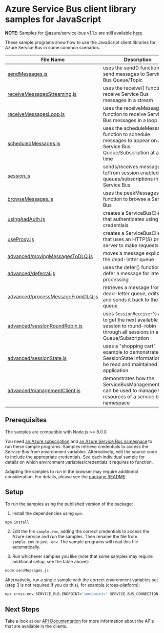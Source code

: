 # Azure Service Bus client library samples for JavaScript

**NOTE**: Samples for @azure/service-bus v1.1.x are still available [here](https://github.com/Azure/azure-sdk-for-js/tree/%40azure/service-bus_1.1.5/sdk/servicebus/service-bus/samples)

These sample programs show how to use the JavaScript client libraries for Azure Service Bus in some common scenarios.

| **File Name**                                                       | **Description**                                                                                                                |
| ------------------------------------------------------------------- | ------------------------------------------------------------------------------------------------------------------------------ |
| [sendMessages.js][sendmessages]                                     | uses the send() function to send messages to Service Bus Queue/Topic                                                           |
| [receiveMessagesStreaming.js][receivemessagesstreaming]             | uses the receive() function to receive Service Bus messages in a stream                                                        |
| [receiveMessagesLoop.js][receivemessagesloop]                       | uses the receiveMessages() function to receive Service Bus messages in a loop                                                  |
| [scheduledMessages.js][scheduledmessages]                           | uses the scheduleMessage() function to schedule messages to appear on a Service Bus Queue/Subscription at a later time         |
| [session.js][session]                                               | sends/receives messages to/from session enabled queues/subscriptions in Service Bus                                            |
| [browseMessages.js][browsemessages]                                 | uses the peekMessages() function to browse a Service Bus                                                                       |
| [usingAadAuth.js][usingaadauth]                                     | creates a ServiceBusClient that authenticates using AAD credentials                                                            |
| [useProxy.js][useproxy]                                             | creates a ServiceBusClient that uses an HTTP(S) proxy server to make requests                                                  |
| [advanced/movingMessagesToDLQ.js][advanced-movingmessagestodlq]     | moves a message explicitly to the dead-letter queue                                                                            |
| [advanced/deferral.js][advanced-deferral]                           | uses the defer() function to defer a message for later processing                                                              |
| [advanced/processMessageFromDLQ.js][advanced-processmessagefromdlq] | retrieves a message from a dead-letter queue, edits it, and sends it back to the main queue                                    |
| [advanced/sessionRoundRobin.js][advanced-session-round-robin]       | uses `SessionReceiver`'s ability to get the next available session to round-robin through all sessions in a Queue/Subscription |
| [advanced/sessionState.js][advanced-sessionstate]                   | uses a "shopping cart" example to demonstrate how SessionState information can be read and maintained in an application        |
| [advanced/managementClient.js][advanced-management-client]          | demonstrates how the ServiceBusManagementClient can be used to manage the resources of a service bus namespace                 |

## Prerequisites

The samples are compatible with Node.js >= 8.0.0.

You need [an Azure subscription][freesub] and [an Azure Service Bus namespace][azsvcbus] to run these sample programs. Samples retrieve credentials to access the Service Bus from environment variables. Alternatively, edit the source code to include the appropriate credentials. See each individual sample for details on which environment variables/credentials it requires to function.

Adapting the samples to run in the browser may require additional consideration. For details, please see the [package README][package].

## Setup

To run the samples using the published version of the package:

1. Install the dependencies using `npm`:

```bash
npm install
```

2. Edit the file `sample.env`, adding the correct credentials to access the Azure service and run the samples. Then rename the file from `sample.env` to just `.env`. The sample programs will read this file automatically.

3. Run whichever samples you like (note that some samples may require additional setup, see the table above):

```bash
node sendMessages.js
```

Alternatively, run a single sample with the correct environment variables set (step 3 is not required if you do this), for example (cross-platform):

```bash
npx cross-env SERVICE_BUS_ENDPOINT="<endpoint>" SERVICE_BUS_CONNECTION_STRING="<connection string>" QUEUE_NAME="<queue name>" node dist/basic.js
```

## Next Steps

Take a look at our [API Documentation][apiref] for more information about the APIs that are available in the clients.

[interactivelogin]: https://github.com/Azure/azure-sdk-for-js/tree/master/sdk/servicebus/service-bus/samples/javascript/interactiveLogin.js
[scheduledmessages]: https://github.com/Azure/azure-sdk-for-js/tree/master/sdk/servicebus/service-bus/samples/javascript/scheduledMessages.js
[receivemessagesstreaming]: https://github.com/Azure/azure-sdk-for-js/tree/master/sdk/servicebus/service-bus/samples/javascript/receiveMessagesStreaming.js
[session]: https://github.com/Azure/azure-sdk-for-js/tree/master/sdk/servicebus/service-bus/samples/javascript/session.js
[browsemessages]: https://github.com/Azure/azure-sdk-for-js/tree/master/sdk/servicebus/service-bus/samples/javascript/browseMessages.js
[useproxy]: https://github.com/Azure/azure-sdk-for-js/tree/master/sdk/servicebus/service-bus/samples/javascript/useProxy.js
[receivemessagesloop]: https://github.com/Azure/azure-sdk-for-js/tree/master/sdk/servicebus/service-bus/samples/javascript/receiveMessagesLoop.js
[advanced-movingmessagestodlq]: https://github.com/Azure/azure-sdk-for-js/tree/master/sdk/servicebus/service-bus/samples/javascript/advanced/movingMessagesToDLQ.js
[advanced-deferral]: https://github.com/Azure/azure-sdk-for-js/tree/master/sdk/servicebus/service-bus/samples/javascript/advanced/deferral.js
[advanced-processmessagefromdlq]: https://github.com/Azure/azure-sdk-for-js/tree/master/sdk/servicebus/service-bus/samples/javascript/advanced/processMessageFromDLQ.js
[advanced-session-round-robin]: https://github.com/Azure/azure-sdk-for-js/tree/master/sdk/servicebus/service-bus/samples/javascript/advanced/sessionRoundRobin.js
[advanced-sessionstate]: https://github.com/Azure/azure-sdk-for-js/tree/master/sdk/servicebus/service-bus/samples/javascript/advanced/sessionState.js
[sendmessages]: https://github.com/Azure/azure-sdk-for-js/tree/master/sdk/servicebus/service-bus/samples/javascript/sendMessages.js
[serviceprincipallogin]: https://github.com/Azure/azure-sdk-for-js/tree/master/sdk/servicebus/service-bus/samples/javascript/servicePrincipalLogin.js
[advanced-management-client]: https://github.com/Azure/azure-sdk-for-js/tree/master/sdk/servicebus/service-bus/samples/javascript/advanced/managementClient.js
[apiref]: https://docs.microsoft.com/javascript/api/@azure/service-bus
[azsvcbus]: https://docs.microsoft.com/azure/service-bus-messaging/service-bus-create-namespace-portal
[freesub]: https://azure.microsoft.com/free/
[package]: https://github.com/Azure/azure-sdk-for-js/tree/master/sdk/servicebus/service-bus/README.md
[usingaadauth]: https://github.com/Azure/azure-sdk-for-js/blob/master/sdk/servicebus/service-bus/samples/javascript/usingAadAuth.js
